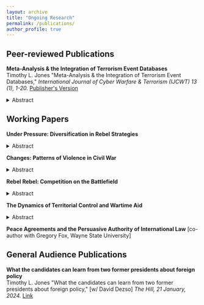 ```yaml
---
layout: archive
title: "Ongoing Research"
permalink: /publications/
author_profile: true
---
```


## Peer-reviewed Publications

**Meta-Analysis & the Integration of Terrorism Event Databases**    
Timothy L. Jones "Meta-Analysis & the Integration of Terrorism Event Databases," *International Journal of Cyber Warfare & Terrorism (IJCWT) 13 (1), 1-20.* [Publisher's Version](https://www.igi-global.com/article/meta-analysis-and-the-integration-of-terrorism-event-databases/335944)

<details>
<summary>Abstract</summary>
Why do terrorist attacks occur in certain places and times but not others? Despite advances in collection and empirical methods, the literature has produced divergent results and reached little consensus for common hypotheses about the economic, political, and social causes of terrorism. It is hard to know what to make disagreements as studies adopt disparate research designs using different datasets covering different locations and times. This article applies the xSub data protocol to conduct a meta-analysis of terrorism event datasets and isolate explanations for variations in findings. Although the datasets are constructed for different purposes by different research teams, with different inclusion standards, processing data onto a common event typology, and conducting analysis across common coverage reduces heterogeneity in findings. This protocol also facilitates comparisons with general conflict event datasets, providing researchers, policymakers, and practitioners with a broader context for understanding terrorism in relation to other forms of violence.  
</details>


## Working Papers

**Under Pressure: Diversification in Rebel Strategies**
<details>

<summary>Abstract</summary>
Why and when do rebels bundle different violent strategies in pursuit of desired objectives in civil war? Answering this question is complicated as different forms of contention are often studied in isolation at high levels of temporal aggregation. However, militant organizations in civil wars frequently adopt and discard a range of strategies over the course of a conflict. This paper advances and tests the theory that strategic diversification by rebel groups is part of the interdependent process of violence amongst belligerents in civil wars. By introducing a dynamic measure of state lethal operations, I find that militant groups expand and contract violent repertoires in response to variation in pressure levied upon them by the state. The findings provide new insight into adaptive behavior of rebel groups and the timing of violence. This work has important implications in the evaluation of countermeasures and the formation of policies seeking to prevent and reduce the occurrence of political violence.
</details>

**Changes: Patterns of Violence in Civil War**
<details>

<summary>Abstract</summary>
What explains variation in patterns of violence across time and space in armed conflict? Understanding the sources of heterogeneity in violence over time and across different locations can provide insights into the ways in which armed conflict adapts and evolves, and potential ways to anticipate and respond to these changes with more effective policies and countermeasures. However, identification of and insight into patterns can be limited by the reliance upon narrow and incomplete measures. This paper introduces a novel measurement strategy to consider patterns of violence POV in civil wars. This approach integrates and organizes data from leading conflict event datasets along the following dimensions: target, force, and magnitude for government forces and challengers in 33 civil wars in 26 countries from 1997 to 2021. This approach and accompanying dataset provides a unique opportunity to analyze mechanisms shaping heterogeneity in violence and explore under what conditions different patterns of violence may emerge. In this paper, I demonstrate how the this measurement strategy improve identification and analysis of trends and illustrate the research questions it could help answer. By leveraging this approach, scholars and policymakers can gain a better understanding of the drivers of violence in armed conflict and develop more effective strategies to reduce its occurrence.
</details>

**Rebel Rebel: Competition on the Battlefield**
<details>

<summary>Abstract</summary>
To what extent does competition among rebel groups influence the dynamics of violence in civil wars? While previous research has suggested that increased competition results in higher levels of violence, the specific mechanisms behind this escalation warrants further investigation. Additionally, competition may also shape rebel group strategic behavior in other meaningful ways. Drawing on a novel dataset that captures levels of strategic diversity and competition for 623 rebel groups across 30 civil wars in 25 countries between 1997 and 2021, I find that the mere presence of rivals is not enough to prompt rebels to alter their strategies. However, in highly competitive environments where rivals employ a diverse range of strategies, rebel groups are more likely to expand their own repertoires of violence. This expansion is not limited to violence against civilians, but also encompasses the targeting of other actors and variation in weapon systems and tactics. As strategic diversification is associated with increased output, this study provides insight into how outbidding unfolds. By taking into account not only the variation in the number of belligerents but also the diversity in their competing behavior, we gain a more nuanced understanding of how civil wars develop and change over time.  
</details>

**The Dynamics of Territorial Control and Wartime Aid**
<details>

<summary>Abstract</summary>
Can developmental aid and coercive strategies work in concert to enhance the durability and quality of peace in war-torn communities? This paper contributes to the burgeoning body of research on counterinsurgency practices by offering novel insights and data on the relationship between wartime aid and the establishment of political stability by investigating whether territorial control is precondition for the efficacy of aid provisions, or if alternatively, aid can serve as an instrument to establish control in contested areas. This study also tests the assumption that wartime aid can bolster cooperation and intelligence sharing from the local population to the counterinsurgent and hinder such flows to rebel groups by delving deeper into the evolution of the quality and nature of violence perpetrated by belligerents. The implications of this research are important for conflict management and peacebuilding discourse. It contributes to ongoing debates concerning resource allocation in conflict zones and the strategic sequencing of priorities aimed at constructing enduring peace and stable governance structures. This work can also help differentiate between successful and unsuccessful counterinsurgency practices, enriching our comprehension of the factors underlying the varying outcomes of aid initiatives.  
</details>

**Peace Agreements and the Persuasive Authority of International Law** [co-author with Gregory Fox, Wayne State University]

## General Audience Publications

**What the candidates can learn from two former presidents about foreign policy**    
Timothy L. Jones "What the candidates can learn from two former presidents about foreign policy," [w/ David Dezso] *The Hill, 21 January, 2024.* [Link](https://thehill.com/opinion/international/4417080-what-the-candidates-should-learn-from-two-former-presidents-about-foreign-policy/)


